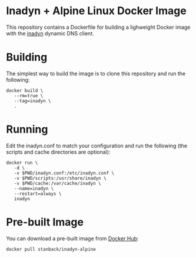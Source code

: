 # Inadyn + Alpine Linux Docker Image

This repository contains a Dockerfile for building a
lighweight Docker image with the [inadyn](http://troglobit.com/inadyn.html)
dynamic DNS client.

# Building

The simplest way to build the image is to clone this repository
and run the following:

```
docker build \
   --rm=true \
   --tag=inadyn \
   .
```

# Running

Edit the inadyn.conf to match your configuration and run the
following (the scripts and cache directories are optional):

```
docker run \
   -d \
   -v $PWD/inadyn.conf:/etc/inadyn.conf \
   -v $PWD/scripts:/usr/share/inadyn \
   -v $PWD/cache:/var/cache/inadyn \
   --name=inadyn \
   --restart=always \
   inadyn
```

# Pre-built Image

You can download a pre-built image from [Docker Hub](https://hub.docker.com/r/stanback/alpine-inadyn/):

```
docker pull stanback/inadyn-alpine
```

